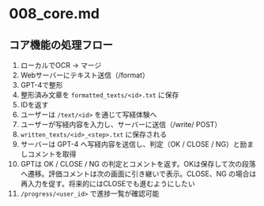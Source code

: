 # 008_core.md

## コア機能の処理フロー

1. ローカルでOCR → マージ
2. Webサーバーにテキスト送信（/format）
3. GPT-4で整形
4. 整形済み文章を `formatted_texts/<id>.txt` に保存
5. IDを返す
6. ユーザーは `/text/<id>` を通じて写経体験へ
7. ユーザーが写経内容を入力し、サーバーに送信（/write/<id> POST）
8. `written_texts/<id>_<step>.txt` に保存される
9. サーバーは GPT-4 へ写経内容を送信し、判定（OK / CLOSE / NG）と励ましコメントを取得
10. GPTは OK / CLOSE / NG の判定とコメントを返す。OKは保存して次の段落へ遷移。評価コメントは次の画面に引き継いで表示。CLOSE、NG の場合は再入力を促す。将来的にはCLOSEでも進むようにしたい
11. `/progress/<user_id>` で進捗一覧が確認可能